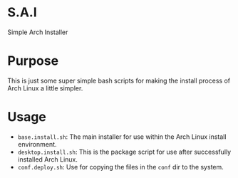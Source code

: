 S.A.I
=====

Simple Arch Installer

Purpose
=======
This is just some super simple bash scripts for making the install process of Arch Linux a little simpler.


Usage
=====
  * `base.install.sh`: The main installer for use within the Arch Linux install environment.
  * `desktop.install.sh`: This is the package script for use after successfully installed Arch Linux.
  * `conf.deploy.sh`: Use for copying the files in the `conf` dir to the system. 
